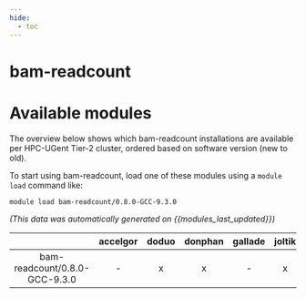 ```yaml
---
hide:
  - toc
---
```


bam-readcount
=============

# Available modules


The overview below shows which bam-readcount installations are available per HPC-UGent Tier-2 cluster, ordered based on software version (new to old).

To start using bam-readcount, load one of these modules using a `module load` command like:

```shell
module load bam-readcount/0.8.0-GCC-9.3.0
```

*(This data was automatically generated on {{modules_last_updated}})*  

| |accelgor|doduo|donphan|gallade|joltik|shinx|skitty|
| :---: | :---: | :---: | :---: | :---: | :---: | :---: | :---: |
|bam-readcount/0.8.0-GCC-9.3.0|-|x|x|-|x|-|x|
